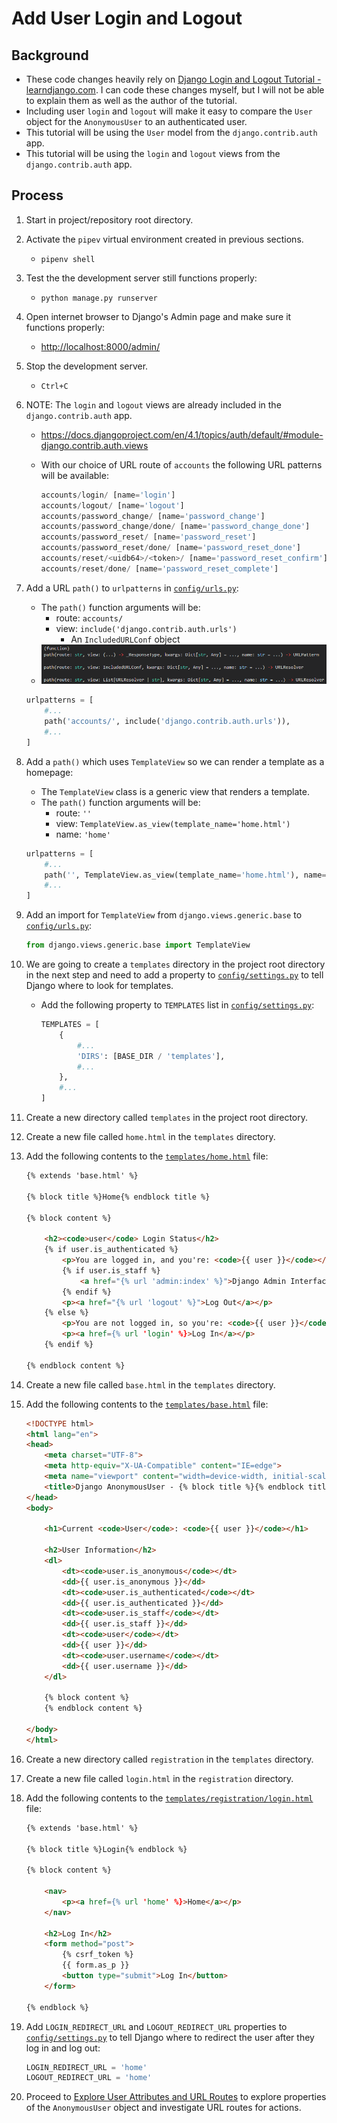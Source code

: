 # Add User Login and Logout

## Background

* These code changes heavily rely on [Django Login and Logout Tutorial - learndjango.com](https://learndjango.com/tutorials/django-login-and-logout-tutorial). I can code these changes myself, but I will not be able to explain them as well as the author of the tutorial.
* Including user `login` and `logout` will make it easy to compare the `User` object for the `AnonymousUser` to an authenticated user.
* This tutorial will be using the `User` model from the `django.contrib.auth` app.
* This tutorial will be using the `login` and `logout` views from the `django.contrib.auth` app.

## Process

1. Start in project/repository root directory.

1. Activate the `pipev` virtual environment created in previous sections.
    * `pipenv shell`

1. Test the the development server still functions properly:
    * `python manage.py runserver`

1. Open internet browser to Django's Admin page and make sure it functions properly:
    * <http://localhost:8000/admin/>

1. Stop the development server.
    * `Ctrl+C`

1. NOTE: The `login` and `logout` views are already included in the `django.contrib.auth` app.
    * <https://docs.djangoproject.com/en/4.1/topics/auth/default/#module-django.contrib.auth.views>
    * With our choice of URL route of `accounts` the following URL patterns will be available:

        ```python
        accounts/login/ [name='login']
        accounts/logout/ [name='logout']
        accounts/password_change/ [name='password_change']
        accounts/password_change/done/ [name='password_change_done']
        accounts/password_reset/ [name='password_reset']
        accounts/password_reset/done/ [name='password_reset_done']
        accounts/reset/<uidb64>/<token>/ [name='password_reset_confirm']
        accounts/reset/done/ [name='password_reset_complete']
        ```

1. Add a URL `path()` to `urlpatterns` in [`config/urls.py`](../config/urls.py):
    * The `path()` function arguments will be:
        * route: `accounts/`
        * view: `include('django.contrib.auth.urls')`
            * An `IncludedURLConf` object
    * ![Path Function Arguments](../images/path-function-arguments.png)

    ```python
    urlpatterns = [
        #...
        path('accounts/', include('django.contrib.auth.urls')),
        #...
    ]
    ```

1. Add a `path()` which uses `TemplateView` so we can render a template as a homepage:
    * The `TemplateView` class is a generic view that renders a template.
    * The `path()` function arguments will be:
        * route: `''`
        * view: `TemplateView.as_view(template_name='home.html')`
        * name: `'home'`

    ```python
    urlpatterns = [
        #...
        path('', TemplateView.as_view(template_name='home.html'), name='home'),
        #...
    ]
    ```

1. Add an import for `TemplateView` from `django.views.generic.base` to [`config/urls.py`](../config/urls.py):

    ```python
    from django.views.generic.base import TemplateView
    ```

1. We are going to create a `templates` directory in the project root directory in the next step and need to add a property to [`config/settings.py`](../config/settings.py) to tell Django where to look for templates.
    * Add the following property to `TEMPLATES` list in [`config/settings.py`](../config/settings.py):

        ```python
        TEMPLATES = [
            {
                #...
                'DIRS': [BASE_DIR / 'templates'],
                #...
            },
            #...
        ]
        ```

1. Create a new directory called `templates` in the project root directory.

1. Create a new file called `home.html` in the `templates` directory.

1. Add the following contents to the [`templates/home.html`](../templates/home.html) file:

    ```html
    {% extends 'base.html' %}

    {% block title %}Home{% endblock title %}

    {% block content %}

        <h2><code>user</code> Login Status</h2>
        {% if user.is_authenticated %}
            <p>You are logged in, and you're: <code>{{ user }}</code></p>
            {% if user.is_staff %}
                <a href="{% url 'admin:index' %}">Django Admin Interface</a>
            {% endif %}
            <p><a href="{% url 'logout' %}">Log Out</a></p>
        {% else %}
            <p>You are not logged in, so you're: <code>{{ user }}</code></p>
            <p><a href={% url 'login' %}>Log In</a></p>
        {% endif %}

    {% endblock content %}
    ```

1. Create a new file called `base.html` in the `templates` directory.

1. Add the following contents to the [`templates/base.html`](../templates/base.html) file:

    ```html
    <!DOCTYPE html>
    <html lang="en">
    <head>
        <meta charset="UTF-8">
        <meta http-equiv="X-UA-Compatible" content="IE=edge">
        <meta name="viewport" content="width=device-width, initial-scale=1.0">
        <title>Django AnonymousUser - {% block title %}{% endblock title %}</title>
    </head>
    <body>

        <h1>Current <code>User</code>: <code>{{ user }}</code></h1>

        <h2>User Information</h2>
        <dl>
            <dt><code>user.is_anonymous</code></dt>
            <dd>{{ user.is_anonymous }}</dd>
            <dt><code>user.is_authenticated</code></dt>
            <dd>{{ user.is_authenticated }}</dd>
            <dt><code>user.is_staff</code></dt>
            <dd>{{ user.is_staff }}</dd>
            <dt><code>user</code></dt>
            <dd>{{ user }}</dd>
            <dt><code>user.username</code></dt>
            <dd>{{ user.username }}</dd>
        </dl>
        
        {% block content %}
        {% endblock content %}

    </body>
    </html>
    ```

1. Create a new directory called `registration` in the `templates` directory.

1. Create a new file called `login.html` in the `registration` directory.

1. Add the following contents to the [`templates/registration/login.html`](../templates/registration/login.html) file:

    ```html
    {% extends 'base.html' %}

    {% block title %}Login{% endblock %}

    {% block content %}

        <nav>
            <p><a href={% url 'home' %}>Home</a></p>
        </nav>

        <h2>Log In</h2>
        <form method="post">
            {% csrf_token %}
            {{ form.as_p }}
            <button type="submit">Log In</button>
        </form>

    {% endblock %}
    ```

1. Add `LOGIN_REDIRECT_URL` and `LOGOUT_REDIRECT_URL` properties to [`config/settings.py`](../config/settings.py) to tell Django where to redirect the user after they log in and log out:

    ```python
    LOGIN_REDIRECT_URL = 'home'
    LOGOUT_REDIRECT_URL = 'home'
    ```

1. Proceed to [Explore User Attributes and URL Routes](./03_explore_user_attributes_and_url_routes.md) to explore properties of the `AnonymousUser` object and investigate URL routes for actions.
